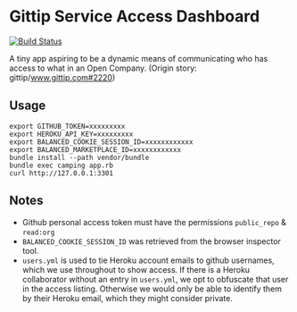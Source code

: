 # Gittip Service Access Dashboard

[![Build Status](https://travis-ci.org/gittip/access-dashboard.svg?branch=master)](https://travis-ci.org/gittip/access-dashboard)

A tiny app aspiring to be a dynamic means of communicating who has
access to what in an Open Company. (Origin story:
gittip/www.gittip.com#2220)

## Usage

    export GITHUB_TOKEN=xxxxxxxxx
    export HEROKU_API_KEY=xxxxxxxxx
    export BALANCED_COOKIE_SESSION_ID=xxxxxxxxxxxx
    export BALANCED_MARKETPLACE_ID=xxxxxxxxxxxx
    bundle install --path vendor/bundle
    bundle exec camping app.rb
    curl http://127.0.0.1:3301

## Notes

* Github personal access token must have the permissions `public_repo` &
  `read:org`
* `BALANCED_COOKIE_SESSION_ID` was retrieved from the browser inspector
  tool.
* `users.yml` is used to tie Heroku account emails to github usernames,
  which we use throughout to show access. If there is a Heroku
collaborator without an entry in `users.yml`, we opt to obfuscate that
user in the access listing. Otherwise we would only be able to identify
them by their Heroku email, which they might consider private.

